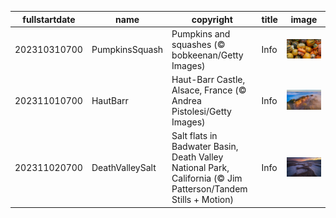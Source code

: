 |fullstartdate|name|copyright|title|image|
|--|--|--|--|--|
202310310700|PumpkinsSquash|Pumpkins and squashes (© bobkeenan/Getty Images)|Info|![](/en-AU/2023/11/202310310700PumpkinsSquash.jpg)|
202311010700|HautBarr|Haut-Barr Castle, Alsace, France (© Andrea Pistolesi/Getty Images)|Info|![](/en-AU/2023/11/202311010700HautBarr.jpg)|
202311020700|DeathValleySalt|Salt flats in Badwater Basin, Death Valley National Park, California (© Jim Patterson/Tandem Stills + Motion)|Info|![](/en-AU/2023/11/202311020700DeathValleySalt.jpg)|
